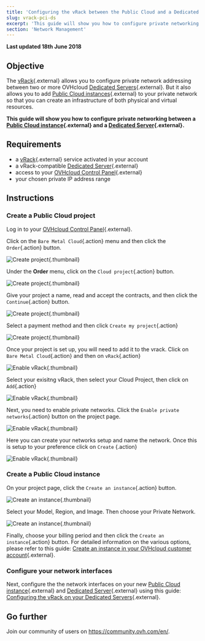 ```yaml
---
title: 'Configuring the vRack between the Public Cloud and a Dedicated Server'
slug: vrack-pci-ds
excerpt: 'This guide will show you how to configure private networking between a Public Cloud instance and a Dedicated Server.'
section: 'Network Management'
---
```


**Last updated 18th June 2018**

## Objective

The [vRack](https://www.ovh.com/sg/solutions/vrack/){.external} allows you to configure private network addressing between two or more OVHcloud [Dedicated Servers](https://www.ovhcloud.com/en-sg/bare-metal/){.external}. But it also allows you to add [Public Cloud instances](https://www.ovhcloud.com/en-sg/public-cloud/){.external} to your private network so that you can create an infrastructure of both physical and virtual resources.

**This guide will show you how to configure private networking between a [Public Cloud instance](https://www.ovhcloud.com/en-sg/public-cloud/){.external} and a [Dedicated Server](https://www.ovhcloud.com/en-sg/bare-metal/){.external}.**


## Requirements

* a [vRack](https://www.ovh.com/sg/solutions/vrack/){.external} service activated in your account
* a vRack-compatible [Dedicated Server](https://www.ovhcloud.com/en-sg/bare-metal/){.external}
* access to your [OVHcloud Control Panel](https://ca.ovh.com/auth/?action=gotomanager&from=https://www.ovh.com/sg/&ovhSubsidiary=sg){.external}
* your chosen private IP address range


## Instructions

### Create a Public Cloud project

Log in to your [OVHcloud Control Panel](https://ca.ovh.com/auth/?action=gotomanager&from=https://www.ovh.com/sg/&ovhSubsidiary=sg){.external}.

Click on the `Bare Metal Cloud`{.action} menu and then click the `Order`{.action} button.

![Create project](images/pci-project-01_2020.png){.thumbnail}

Under the **Order** menu, click on the `Cloud project`{.action} button.

![Create project](images/pci-project-02_2020.png){.thumbnail}

Give your project a name, read and accept the contracts, and then click the `Continue`{.action} button.

![Create project](images/pci-project-03a_2020.png){.thumbnail}

Select a payment method and then click `Create my project`{.action}

![Create project](images/pci-project-03b_2020.png){.thumbnail}

Once your project is set up, you will need to add it to the vrack. Click on `Bare Metal Cloud`{.action} and then on `vRack`{.action}

![Enable vRack](images/pci-vrack-00_2020.png){.thumbnail}

Select your exisitng vRack, then select your Cloud Project, then click on `Add`{.action}

![Enable vRack](images/pci-vrack-00a_2020.png){.thumbnail}

Next,  you need to enable private networks. Click the `Enable private networks`{.action} button on the project page.

![Enable vRack](images/pci-vrack-01_2020.png){.thumbnail}

Here you can create your networks setup and name the network. Once this is setup to your preference click on `Create` {.action}

![Enable vRack](images/pci-vrack-02_2020.png){.thumbnail}

### Create a Public Cloud instance

On your project page, click the `Create an instance`{.action} button.

![Create an instance](images/pci-01_2020.png){.thumbnail}

Select your Model, Region, and Image. Then choose your Private Network.

![Create an instance](images/pci-02_2020.png){.thumbnail}

Finally, choose your billing period  and then click the `Create an instance`{.action} button. For detailed information on the various options, please refer to this guide: [Create an instance in your OVHcloud customer account](../../public-cloud/create_an_instance_in_your_ovh_customer_account/){.external}.



### Configure your network interfaces

Next, configure the the network interfaces on your new [Public Cloud instance](https://www.ovhcloud.com/en-sg/public-cloud/){.external} and [Dedicated Server](https://www.ovhcloud.com/en-sg/bare-metal/){.external} using this guide: [Configuring the vRack on your Dedicated Servers](../configuring-vrack-on-dedicated-servers/){.external}.


## Go further

Join our community of users on <https://community.ovh.com/en/>.
